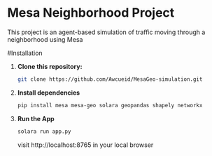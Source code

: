 # Mesa Neighborhood Project

This project is an agent-based simulation of traffic moving through a neighborhood using Mesa

#Installation

1. **Clone this repository:**
    ```sh
    git clone https://github.com/Awcueid/MesaGeo-simulation.git
    ```

2.  **Install dependencies**
    ```sh
    pip install mesa mesa-geo solara geopandas shapely networkx
    ```

4.  **Run the App**
    ```sh
    solara run app.py
    ```
    visit http://localhost:8765 in your local browser

